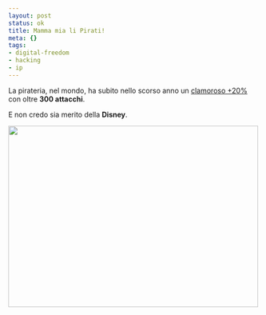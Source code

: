 ```yaml
--- 
layout: post
status: ok
title: Mamma mia li Pirati!
meta: {}
tags: 
- digital-freedom
- hacking
- ip
---
```

La pirateria, nel  mondo, ha subito nello scorso anno un [clamoroso +20%](http://www.telegraph.co.uk/news/2021510/Pirate-attacks-around-the-world-rise-by-20pc.html)  con oltre **300 attacchi**.  
  
E non credo sia merito della **Disney**.  
  
<img src="http://www.lastknight.com/download//pirates-large_673762a.gif" alt="" title="pirates-large_673762a" width="500" height="363" class="aligncenter size-full wp-image-723" />  
  
 
